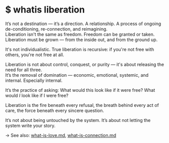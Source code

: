 # $ whatis liberation

It’s not a destination — it’s a direction. A relationship. A process of ongoing de-conditioning, re-connection, and reimagining.  
Liberation isn't the same as freedom. Freedom can be granted or taken. Liberation must be grown — from the inside out, and from the ground up.

It's not individualistic. True liberation is recursive: if you're not free with others, you're not free at all.

Liberation is not about control, conquest, or purity — it's about releasing the need for all three.  
It’s the removal of domination — economic, emotional, systemic, and internal. Especially internal.

It’s the practice of asking: What would this look like if it were free? What would *I* look like if I were free?

Liberation is the fire beneath every refusal, the breath behind every act of care, the force beneath every sincere question.

It’s not about being untouched by the system. It’s about not letting the system write your story.

→ See also: [what-is-love.md](what-is-love.md), [what-is-connection.md](what-is-connection.md)